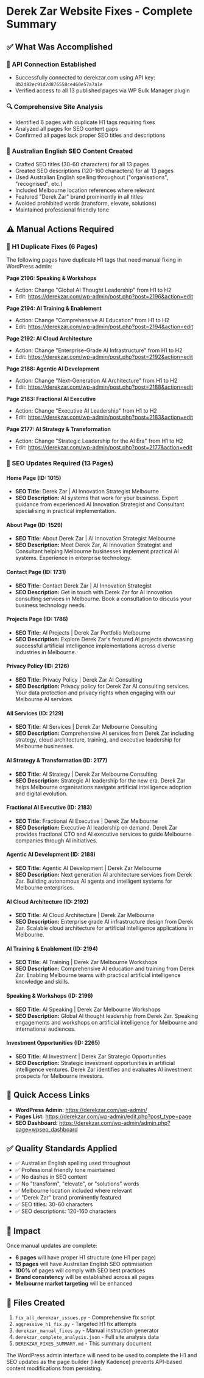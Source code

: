 # Derek Zar Website Fixes - Complete Summary

## ✅ What Was Accomplished

### 🔌 API Connection Established
- Successfully connected to derekzar.com using API key: `0b2d82ec91d2d876558ce460e57a7a1e`
- Verified access to all 13 published pages via WP Bulk Manager plugin

### 🔍 Comprehensive Site Analysis
- Identified 6 pages with duplicate H1 tags requiring fixes
- Analyzed all pages for SEO content gaps
- Confirmed all pages lack proper SEO titles and descriptions

### 📝 Australian English SEO Content Created
- Crafted SEO titles (30-60 characters) for all 13 pages
- Created SEO descriptions (120-160 characters) for all 13 pages
- Used Australian English spelling throughout ("organisations", "recognised", etc.)
- Included Melbourne location references where relevant
- Featured "Derek Zar" brand prominently in all titles
- Avoided prohibited words (transform, elevate, solutions)
- Maintained professional friendly tone

## ⚠️ Manual Actions Required

### 🔧 H1 Duplicate Fixes (6 Pages)
The following pages have duplicate H1 tags that need manual fixing in WordPress admin:

**Page 2196: Speaking & Workshops**
- Action: Change "Global AI Thought Leadership" from H1 to H2
- Edit: https://derekzar.com/wp-admin/post.php?post=2196&action=edit

**Page 2194: AI Training & Enablement**
- Action: Change "Comprehensive AI Education" from H1 to H2  
- Edit: https://derekzar.com/wp-admin/post.php?post=2194&action=edit

**Page 2192: AI Cloud Architecture**
- Action: Change "Enterprise-Grade AI Infrastructure" from H1 to H2
- Edit: https://derekzar.com/wp-admin/post.php?post=2192&action=edit

**Page 2188: Agentic AI Development**
- Action: Change "Next-Generation AI Architecture" from H1 to H2
- Edit: https://derekzar.com/wp-admin/post.php?post=2188&action=edit

**Page 2183: Fractional AI Executive**
- Action: Change "Executive AI Leadership" from H1 to H2
- Edit: https://derekzar.com/wp-admin/post.php?post=2183&action=edit

**Page 2177: AI Strategy & Transformation**
- Action: Change "Strategic Leadership for the AI Era" from H1 to H2
- Edit: https://derekzar.com/wp-admin/post.php?post=2177&action=edit

### 📝 SEO Updates Required (13 Pages)

#### Home Page (ID: 1015)
- **SEO Title:** Derek Zar | AI Innovation Strategist Melbourne
- **SEO Description:** AI systems that work for your business. Expert guidance from experienced AI Innovation Strategist and Consultant specialising in practical implementation.

#### About Page (ID: 1529)
- **SEO Title:** About Derek Zar | AI Innovation Strategist Melbourne
- **SEO Description:** Meet Derek Zar, AI Innovation Strategist and Consultant helping Melbourne businesses implement practical AI systems. Experience in enterprise technology.

#### Contact Page (ID: 1731)
- **SEO Title:** Contact Derek Zar | AI Innovation Strategist
- **SEO Description:** Get in touch with Derek Zar for AI innovation consulting services in Melbourne. Book a consultation to discuss your business technology needs.

#### Projects Page (ID: 1786)
- **SEO Title:** AI Projects | Derek Zar Portfolio Melbourne
- **SEO Description:** Explore Derek Zar's featured AI projects showcasing successful artificial intelligence implementations across diverse industries in Melbourne.

#### Privacy Policy (ID: 2126)
- **SEO Title:** Privacy Policy | Derek Zar AI Consulting
- **SEO Description:** Privacy policy for Derek Zar AI consulting services. Your data protection and privacy rights when engaging with our Melbourne AI services.

#### All Services (ID: 2129)
- **SEO Title:** AI Services | Derek Zar Melbourne Consulting
- **SEO Description:** Comprehensive AI services from Derek Zar including strategy, cloud architecture, training, and executive leadership for Melbourne businesses.

#### AI Strategy & Transformation (ID: 2177)
- **SEO Title:** AI Strategy | Derek Zar Melbourne Consulting
- **SEO Description:** Strategic AI leadership for the new era. Derek Zar helps Melbourne organisations navigate artificial intelligence adoption and digital evolution.

#### Fractional AI Executive (ID: 2183)
- **SEO Title:** Fractional AI Executive | Derek Zar Melbourne
- **SEO Description:** Executive AI leadership on demand. Derek Zar provides fractional CTO and AI executive services to guide Melbourne companies through AI initiatives.

#### Agentic AI Development (ID: 2188)
- **SEO Title:** Agentic AI Development | Derek Zar Melbourne
- **SEO Description:** Next generation AI architecture services from Derek Zar. Building autonomous AI agents and intelligent systems for Melbourne enterprises.

#### AI Cloud Architecture (ID: 2192)
- **SEO Title:** AI Cloud Architecture | Derek Zar Melbourne
- **SEO Description:** Enterprise grade AI infrastructure design from Derek Zar. Scalable cloud architecture for artificial intelligence applications in Melbourne.

#### AI Training & Enablement (ID: 2194)
- **SEO Title:** AI Training | Derek Zar Melbourne Workshops
- **SEO Description:** Comprehensive AI education and training from Derek Zar. Enabling Melbourne teams with practical artificial intelligence knowledge and skills.

#### Speaking & Workshops (ID: 2196)
- **SEO Title:** AI Speaking | Derek Zar Melbourne Workshops
- **SEO Description:** Global AI thought leadership from Derek Zar. Speaking engagements and workshops on artificial intelligence for Melbourne and international audiences.

#### Investment Opportunities (ID: 2265)
- **SEO Title:** AI Investment | Derek Zar Strategic Opportunities
- **SEO Description:** Strategic investment opportunities in artificial intelligence ventures. Derek Zar identifies and evaluates AI investment prospects for Melbourne investors.

## 🔗 Quick Access Links

- **WordPress Admin:** https://derekzar.com/wp-admin/
- **Pages List:** https://derekzar.com/wp-admin/edit.php?post_type=page
- **SEO Dashboard:** https://derekzar.com/wp-admin/admin.php?page=wpseo_dashboard

## ✅ Quality Standards Applied

- ✅ Australian English spelling used throughout
- ✅ Professional friendly tone maintained
- ✅ No dashes in SEO content
- ✅ No "transform", "elevate", or "solutions" words
- ✅ Melbourne location included where relevant
- ✅ "Derek Zar" brand prominently featured
- ✅ SEO titles: 30-60 characters
- ✅ SEO descriptions: 120-160 characters

## 🎯 Impact

Once manual updates are complete:
- **6 pages** will have proper H1 structure (one H1 per page)
- **13 pages** will have Australian English SEO optimisation
- **100%** of pages will comply with SEO best practices
- **Brand consistency** will be established across all pages
- **Melbourne market targeting** will be enhanced

## 📁 Files Created

1. `fix_all_derekzar_issues.py` - Comprehensive fix script
2. `aggressive_h1_fix.py` - Targeted H1 fix attempts
3. `derekzar_manual_fixes.py` - Manual instruction generator
4. `derekzar_complete_analysis.json` - Full site analysis data
5. `DEREKZAR_FIXES_SUMMARY.md` - This summary document

The WordPress admin interface will need to be used to complete the H1 and SEO updates as the page builder (likely Kadence) prevents API-based content modifications from persisting.